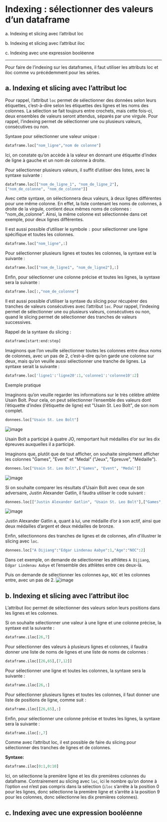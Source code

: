 # Indexing : sélectionner des valeurs d’un dataframe

a. Indexing et slicing avec l’attribut loc

b. Indexing et slicing avec l’attribut iloc

c. Indexing avec une expression booléenne

-----------------------------------------------------------------------------------------------------------------------------------------------------------------

Pour faire de l’indexing sur les dataframes, il faut utiliser les attributs loc et iloc comme vu précédemment pour les séries.

## a. Indexing et slicing avec l’attribut loc
Pour rappel, l’attribut ```loc``` permet de sélectionner des données selon leurs étiquettes, c’est-à-dire selon les étiquettes des lignes et les noms des colonnes. La sélection se fait toujours entre crochets, mais cette fois-ci, deux ensembles de valeurs seront attendus, séparés par une virgule. Pour rappel, l’indexing permet de sélectionner une ou plusieurs valeurs, consécutives ou non.

Syntaxe pour sélectionner une valeur unique :
```python
dataframe.loc["nom_ligne","nom de colonne"] 
```

Ici, on constate qu’on accède à la valeur en donnant une étiquette d’index de ligne à gauche et un nom de colonne à droite.

Pour sélectionner plusieurs valeurs, il suffit d’utiliser des listes, avec la syntaxe suivante :
```python
dataframe.loc[["nom_de_ligne_1", "nom_de_ligne_2"], 
["nom_de_colonne", "nom_de_colonne"]]
```

Avec cette syntaxe, on sélectionnera deux valeurs, à deux lignes différentes pour une même colonne. En effet, la liste contenant les noms de colonnes, à droite de la virgule, contient deux mêmes noms de colonnes : "nom_de_colonne". Ainsi, la même colonne est sélectionnée dans cet exemple, pour deux lignes différentes.

Il est aussi possible d’utiliser le symbole ```:``` pour sélectionner une ligne spécifique et toutes les colonnes.
```python
dataframe.loc["nom_ligne",:] 
```

Pour sélectionner plusieurs lignes et toutes les colonnes, la syntaxe est la suivante :
```python
dataframe.loc[["nom_de_ligne1", "nom_de_ligne2"],:]
```

Enfin, pour sélectionner une colonne précise et toutes les lignes, la syntaxe sera la suivante :
```python
dataframe.loc[:,"nom_de_colonne"] 
```

Il est aussi possible d’utiliser la syntaxe du slicing pour récupérer des tranches de valeurs consécutives avec l’attribut ```loc```. Pour rappel, l’indexing permet de sélectionner une ou plusieurs valeurs, consécutives ou non, quand le slicing permet de sélectionner des tranches de valeurs successives.

Rappel de la syntaxe du slicing :

```python
dataframe[start:end:step] 
```

Imaginons que l’on veuille sélectionner toutes les colonnes entre deux noms de colonnes, avec un pas de 2, c’est-à-dire qu’on garde une colonne sur deux, mais qu’on veuille aussi sélectionner une tranche de lignes. La syntaxe serait la suivante :
```python
dataframe.loc['ligne1':'ligne20':1,'colonne1':'colonne10':2] 
```

Exemple pratique

Imaginons qu’on veuille regarder les informations sur le très célèbre athlète Usain Bolt. Pour cela, on peut sélectionner l’ensemble des valeurs dont l’étiquette d’index (l’étiquette de ligne) est "Usain St. Leo Bolt", de son nom complet.

```python
donnees.loc["Usain St. Leo Bolt"]
```
![image](https://github.com/user-attachments/assets/5280cc5d-1356-483c-9427-aa0247bcfae9)

Usain Bolt a participé à quatre JO, remportant huit médailles d’or sur les dix épreuves auxquelles il a participé.

Imaginons que, plutôt que de tout afficher, on souhaite simplement afficher les colonnes "Games", "Event" et "Medal" ("Jeux", "Epreuve", "Médaille").
```python
donnees.loc["Usain St. Leo Bolt",["Games", "Event", "Medal"]]
```
![image](https://github.com/user-attachments/assets/df25fe90-f11f-4907-a20c-cc7058ace08b)

Si on souhaite comparer les résultats d’Usain Bolt avec ceux de son adversaire, Justin Alexander Gatlin, il faudra utiliser le code suivant :
```python
donnees.loc[["Justin Alexander Gatlin", "Usain St. Leo Bolt"],["Games", "Event", "Medal"]]
```
![image](https://github.com/user-attachments/assets/438d1bab-b328-4894-b808-e7156d71bf59)

Justin Alexander Gatlin a, quant à lui, une médaille d’or à son actif, ainsi que deux médailles d’argent et deux médailles de bronze.

Enfin, sélectionnons des tranches de lignes et de colonnes, afin d’illustrer le slicing avec ```loc```.
```python
donnees.loc["A Dijiang":"Edgar Lindenau Aabye":1,"Age":"NOC":2]
```
Dans cet exemple, on demande de sélectionner les athlètes ```A Dijiang```, ```Edgar Lindenau Aabye``` et l’ensemble des athlètes entre ces deux-là.

Puis on demande de sélectionner les colonnes ```Age```, ```NOC``` et les colonnes entre, avec un pas de 2.
![image](https://github.com/user-attachments/assets/846e3b00-13ee-459d-a97f-5102152f09f9)

## b. Indexing et slicing avec l’attribut iloc

L’attribut iloc permet de sélectionner des valeurs selon leurs positions dans les lignes et les colonnes.

Si on souhaite sélectionner une valeur à une ligne et une colonne précise, la syntaxe est la suivante :
```python
dataframe.iloc[26,7] 
```

Pour sélectionner des valeurs à plusieurs lignes et colonnes, il faudra donner une liste de noms de lignes et une liste de noms de colonnes :
```python
dataframe.iloc[[26,65],[7,12]]
```

Pour sélectionner une ligne et toutes les colonnes, la syntaxe sera la suivante :
```python
dataframe.iloc[26,:]
```

Pour sélectionner plusieurs lignes et toutes les colonnes, il faut donner une liste de positions de ligne, comme suit :
```python
dataframe.iloc[[26,65],:] 
```

Enfin, pour sélectionner une colonne précise et toutes les lignes, la syntaxe sera la suivante :
```python
dataframe.iloc[:,7] 
```

Comme avec l’attribut loc, il est possible de faire du slicing pour sélectionner des tranches de lignes et de colonnes.

__Syntaxe:__
```python
dataframe.iloc[0:1,0:10] 
```

Ici, on sélectionne la première ligne et les dix premières colonnes du dataframe. Contrairement au slicing avec ```loc```, ici le nombre qu’on donne à l’option ```end``` n’est pas compris dans la sélection (```iloc``` s’arrête à la position 0 pour les lignes, donc sélectionne la première ligne et s’arrête à la position 9 pour les colonnes, donc sélectionne les dix premières colonnes).

## c. Indexing avec une expression booléenne

